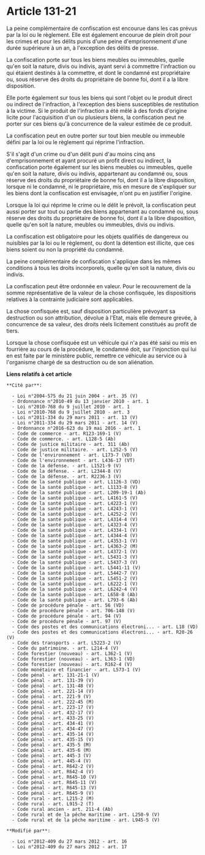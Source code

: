 # Article 131-21

La peine complémentaire de confiscation est encourue dans les cas prévus par la loi ou le règlement. Elle est également
encourue de plein droit pour les crimes et pour les délits punis d'une peine d'emprisonnement d'une durée supérieure à un an,
à l'exception des délits de presse. 

La confiscation porte sur tous les biens meubles ou immeubles, quelle qu'en soit la nature, divis ou indivis, ayant servi à
commettre l'infraction ou qui étaient destinés à la commettre, et dont le condamné est propriétaire ou, sous réserve des
droits du propriétaire de bonne foi, dont il a la libre disposition. 

Elle porte également sur tous les biens qui sont l'objet ou le produit direct ou indirect de l'infraction, à l'exception des
biens susceptibles de restitution à la victime. Si le produit de l'infraction a été mêlé à des fonds d'origine licite pour
l'acquisition d'un ou plusieurs biens, la confiscation peut ne porter sur ces biens qu'à concurrence de la valeur estimée de
ce produit. 

La confiscation peut en outre porter sur tout bien meuble ou immeuble défini par la loi ou le règlement qui réprime
l'infraction. 

S'il s'agit d'un crime ou d'un délit puni d'au moins cinq ans d'emprisonnement et ayant procuré un profit direct ou indirect,
la confiscation porte également sur les biens meubles ou immeubles, quelle qu'en soit la nature, divis ou indivis,
appartenant au condamné ou, sous réserve des droits du propriétaire de bonne foi, dont il a la libre disposition, lorsque ni
le condamné, ni le propriétaire, mis en mesure de s'expliquer sur les biens dont la confiscation est envisagée, n'ont pu en
justifier l'origine. 

Lorsque la loi qui réprime le crime ou le délit le prévoit, la confiscation peut aussi porter sur tout ou partie des biens
appartenant au condamné ou, sous réserve des droits du propriétaire de bonne foi, dont il a la libre disposition, quelle
qu'en soit la nature, meubles ou immeubles, divis ou indivis. 

La confiscation est obligatoire pour les objets qualifiés de dangereux ou nuisibles par la loi ou le règlement, ou dont la
détention est illicite, que ces biens soient ou non la propriété du condamné. 

La peine complémentaire de confiscation s'applique dans les mêmes conditions à tous les droits incorporels, quelle qu'en soit
la nature, divis ou indivis. 

La confiscation peut être ordonnée en valeur. Pour le recouvrement de la somme représentative de la valeur de la chose
confisquée, les dispositions relatives à la contrainte judiciaire sont applicables. 

La chose confisquée est, sauf disposition particulière prévoyant sa destruction ou son attribution, dévolue à l'Etat, mais
elle demeure grevée, à concurrence de sa valeur, des droits réels licitement constitués au profit de tiers. 

Lorsque la chose confisquée est un véhicule qui n'a pas été saisi ou mis en fourrière au cours de la procédure, le condamné
doit, sur l'injonction qui lui en est faite par le ministère public, remettre ce véhicule au service ou à l'organisme chargé
de sa destruction ou de son aliénation.

**Liens relatifs à cet article**

	**Cité par**:

	  - Loi n°2004-575 du 21 juin 2004 - art. 35 (V)
	  - Ordonnance n°2010-49 du 13 janvier 2010 - art. 1
	  - Loi n°2010-768 du 9 juillet 2010 - art. 1
	  - Loi n°2010-768 du 9 juillet 2010 - art. 3
	  - Loi n°2011-334 du 29 mars 2011 - art. 13 (V)
	  - Loi n°2011-334 du 29 mars 2011 - art. 14 (V)
	  - Ordonnance n°2016-623 du 19 mai 2016 - art. 1
	  - Code de commerce - art. R123-169-1 (V)
	  - Code de commerce. - art. L128-5 (Ab)
	  - Code de justice militaire - art. 311 (Ab)
	  - Code de justice militaire. - art. L252-5 (V)
	  - Code de l'environnement - art. L173-7 (VD)
	  - Code de l'environnement - art. L436-17 (VT)
	  - Code de la défense. - art. L1521-9 (V)
	  - Code de la défense. - art. L2344-8 (V)
	  - Code de la défense. - art. R2236-3 (V)
	  - Code de la santé publique - art. L1126-3 (VD)
	  - Code de la santé publique - art. L1133-8 (V)
	  - Code de la santé publique - art. L209-19-1 (Ab)
	  - Code de la santé publique - art. L4161-5 (V)
	  - Code de la santé publique - art. L4223-1 (V)
	  - Code de la santé publique - art. L4243-1 (V)
	  - Code de la santé publique - art. L4252-2 (V)
	  - Code de la santé publique - art. L4314-4 (V)
	  - Code de la santé publique - art. L4323-4 (V)
	  - Code de la santé publique - art. L4334-1 (V)
	  - Code de la santé publique - art. L4344-4 (V)
	  - Code de la santé publique - art. L4353-1 (V)
	  - Code de la santé publique - art. L4363-2 (M)
	  - Code de la santé publique - art. L4372-1 (V)
	  - Code de la santé publique - art. L5431-3 (V)
	  - Code de la santé publique - art. L5437-3 (V)
	  - Code de la santé publique - art. L5441-11 (V)
	  - Code de la santé publique - art. L5442-7 (V)
	  - Code de la santé publique - art. L5451-2 (V)
	  - Code de la santé publique - art. L6222-1 (V)
	  - Code de la santé publique - art. L6242-4 (V)
	  - Code de la santé publique - art. L658-8 (Ab)
	  - Code de la santé publique - art. L793-6 (Ab)
	  - Code de procédure pénale - art. 56 (VD)
	  - Code de procédure pénale - art. 706-148 (V)
	  - Code de procédure pénale - art. 94 (V)
	  - Code de procédure pénale - art. 97 (V)
	  - Code des postes et des communications électroni... - art. L18 (VD)
	  - Code des postes et des communications électroni... - art. R20-26 (V)
	  - Code des transports - art. L5223-2 (V)
	  - Code du patrimoine. - art. L214-4 (V)
	  - Code forestier (nouveau) - art. L362-1 (V)
	  - Code forestier (nouveau) - art. L363-1 (VD)
	  - Code forestier (nouveau) - art. R162-4 (V)
	  - Code monétaire et financier - art. L573-1 (V)
	  - Code pénal - art. 131-21-1 (V)
	  - Code pénal - art. 131-39 (V)
	  - Code pénal - art. 131-48 (V)
	  - Code pénal - art. 221-14 (V)
	  - Code pénal - art. 221-9 (V)
	  - Code pénal - art. 222-45 (M)
	  - Code pénal - art. 223-17 (V)
	  - Code pénal - art. 432-17 (V)
	  - Code pénal - art. 433-25 (V)
	  - Code pénal - art. 434-41 (V)
	  - Code pénal - art. 434-47 (V)
	  - Code pénal - art. 435-14 (V)
	  - Code pénal - art. 435-15 (V)
	  - Code pénal - art. 435-5 (M)
	  - Code pénal - art. 435-6 (M)
	  - Code pénal - art. 445-3 (V)
	  - Code pénal - art. 445-4 (V)
	  - Code pénal - art. R642-2 (V)
	  - Code pénal - art. R642-4 (V)
	  - Code pénal - art. R645-10 (V)
	  - Code pénal - art. R645-11 (V)
	  - Code pénal - art. R645-13 (V)
	  - Code pénal - art. R645-9 (V)
	  - Code rural - art. L215-2 (M)
	  - Code rural - art. L915-2 (T)
	  - Code rural ancien - art. 211-4 (Ab)
	  - Code rural et de la pêche maritime - art. L250-9 (V)
	  - Code rural et de la pêche maritime - art. L945-5 (V)

	**Modifié par**:

	  - Loi n°2012-409 du 27 mars 2012 - art. 16
	  - Loi n°2012-409 du 27 mars 2012 - art. 17
